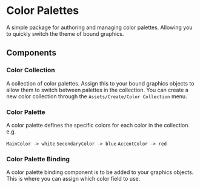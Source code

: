 # Color Palettes

A simple package for authoring and managing color palettes. Allowing you to quickly switch the theme of bound graphics.

## Components
### Color Collection
A collection of color palettes. Assign this to your bound graphics objects to allow them to switch between palettes in the collection. You can create a new color collection through the `Assets/Create/Color Collection` menu.

### Color Palette
A color palette defines the specific colors for each color in the collection. e.g.

`MainColor -> white`
`SecondaryColor -> blue`
`AccentColor -> red`

### Color Palette Binding
A color palette binding component is to be added to your graphics objects. This is where you can assign which color field to use.

